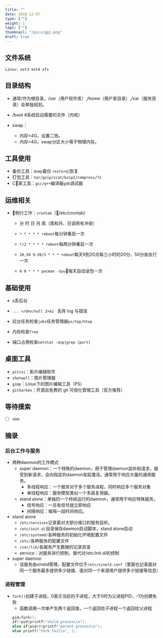 ```yaml
---
title: ""
date: 2018-12-07
type: [""]
weight: 1
tags: [""]
thumbnail: "/pics/ggj.png"
draft: true
---
```


## 文件系统

	Linux: ext3 ext4 xfs
## 目录结构
- 通常/作为根目录，/usr（用户软件库）,/home（用户家目录）,/var（服务目录）会单独规划。

- /boot   #系统启动需要的文件（内核）

- swap：
    - 内存<4G，设置二倍。
    - 内存>4G，swap分区大小等于物理内存。

## 工具使用
- 备份工具：``dump``备份 ``restore``恢复
- 打包工具：``tar/gzip/zcat/bzip2/compress/7z``
- C家工具：``gcc/g++``编译器``gdb``调试器

## 运维相关
- 例行工作：``crontab``（/etc/crontab）

    - 分 时 日 月 周（周和月、日调用有冲突）

    - ``* * * * * reboot``每分钟重启一次

    - ``*/2 * * * * reboot``每两分钟重启一次

    - ``20,50 9-20/3 * * * reboot``每天9到20点每三小时的20分，50分各执行一次

    - ``0 0 * * * pacman -Syu``每天自动滚包一次

## 基础使用
- ``&``丢后台

- ``... >/dev/null 2>&1 `` 丢弃 log 与错误

- 后台任务检查``jobs``任务管理器``ps/top/htop``

- 内存检查``free``

- 端口占用检查``netstat -anp|grep [port]``

## 桌面工具

- ``pitivi``：影片编辑软件
- ``shotwell``：图片管理器
- ``gimp``：Linux下的图片编辑工具（PS）
- ``gitkarken``：开源且免费的 git 可视化管理工具（官方推荐）

## 等待摸索
- [ ] vim

## 摘录

### 后台工作与服务
- 两种daemon的工作模式
    - super daemon：一个特殊的daemon，用于管理daemon监听和请求，接受到新请求，会向指定的daemon发起激活。通常用于响应大量的通用服务。
        - 多线程响应：一个服务对于多个服务进程，同时响应多个服务对象
        - 单线程响应：服务模型类似一个多路复用器。
    - stand alone：单独的一个持续运行的daemon，通常用于响应特殊服务。
        - 信号响应：一旦有信号就立即响应
        - 间隔响应：每隔一段时间响应。
- stand alone
  - ``/etc/services``记录着对大部分接口的服务监听。
  - ``/etc/init.d/``目录保存daemon启动脚本，stand alone启动
  - ``/etc/systemd/``各种服务的初始化环境配置文件
  - ``/etc/``各种服务的配置文件
  - ``/var/lib/``各服务产生数据的记录目录
  - service：对服务进行控制，替代对/etc/init.d/的控制
- super daemon
  - 该服务由xinetd管理，配置文件位于``/etc/xinetd.conf``（里面也记录面对同一个服务最多提供多少链接、面对同一个来源用户提供多少链接等信息）

### 进程管理
- ``fork()``创建子进程，0表示当前的子进程，大于0时为父进程PID，-1为创建失败
    - 函数调用一次单产生两个返回值，一个返回给子进程一个返回给父进程
  ```c
  pid=fork();
  if(!pid)printf("child process\n");
  else if(pid>0)printf("parent process\n");
  else printf("fork fail\n", );
  ```
 